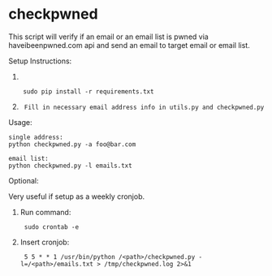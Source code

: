 # checkpwned

This script will verify if an email or an email list is pwned via haveibeenpwned.com api and 
send an email to target email or email list.

Setup Instructions:

1. 
        
        sudo pip install -r requirements.txt
        
    
2.      Fill in necessary email address info in utils.py and checkpwned.py

Usage: 

    single address: 
    python checkpwned.py -a foo@bar.com
        
    email list: 
    python checkpwned.py -l emails.txt

Optional:

Very useful if setup as a weekly cronjob.

1. Run command:
    
        sudo crontab -e

2. Insert cronjob:

        5 5 * * 1 /usr/bin/python /<path>/checkpwned.py -l=/<path>/emails.txt > /tmp/checkpwned.log 2>&1
